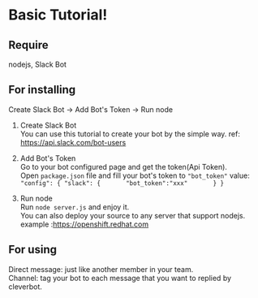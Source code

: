 # Basic Tutorial!

## Require
nodejs, Slack Bot

## For installing
Create Slack Bot -> Add Bot's Token -> Run node

1. Create Slack Bot  
You can use this tutorial to create your bot by the simple way.
ref: https://api.slack.com/bot-users

2. Add Bot's Token  
Go to your bot configured page and get the token(Api Token).  
Open `package.json` file and fill your bot's token to `"bot_token"` value:  
`
"config":
  {
    "slack":
    {      
      "bot_token":"xxx"      
    }
  }
`

3. Run node  
Run `node server.js` and enjoy it.  
You can also deploy your source to any server that support nodejs.  
example :https://openshift.redhat.com

## For using
Direct message: just like another member in your team.  
Channel: tag your bot to each message that you want to replied by cleverbot. 
